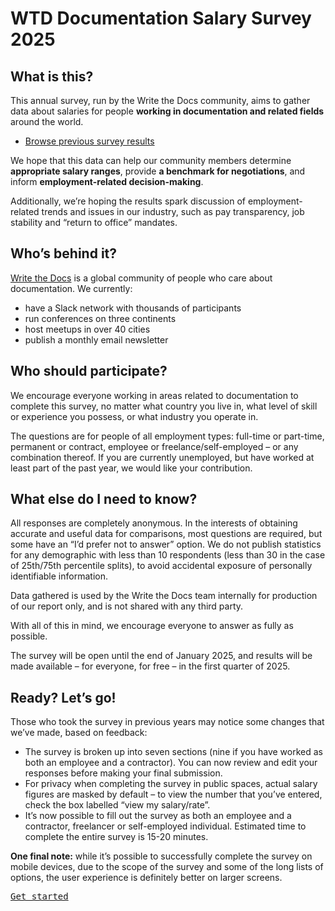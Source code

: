 # WTD Documentation Salary Survey 2025

## What is this?

This annual survey, run by the Write the Docs community, aims to gather data about salaries for people **working in documentation and related fields** around the world. 

- [Browse previous survey results](https://www.writethedocs.org/surveys/)

We hope that this data can help our community members determine **appropriate salary ranges**, provide **a benchmark for negotiations**, and inform **employment-related decision-making**.

Additionally, we’re hoping the results spark discussion of employment-related trends and issues in our industry, such as pay transparency, job stability and “return to office” mandates.

## Who’s behind it?

[Write the Docs](https://www.writethedocs.org/) is a global community of people who care about documentation. We currently:

- have a Slack network with thousands of participants
- run conferences on three continents
- host meetups in over 40 cities
- publish a monthly email newsletter

## Who should participate?

We encourage everyone working in areas related to documentation to complete this survey, no matter what country you live in, what level of skill or experience you possess, or what industry you operate in.

The questions are for people of all employment types: full-time or part-time, permanent or contract, employee or freelance/self-employed – or any combination thereof. If you are currently unemployed, but have worked at least part of the past year, we would like your contribution.

## What else do I need to know?

All responses are completely anonymous. In the interests of obtaining accurate and useful data for comparisons, most questions are required, but some have an “I’d prefer not to answer” option. We do not publish statistics for any demographic with less than 10 respondents (less than 30 in the case of 25th/75th percentile splits), to avoid accidental exposure of personally identifiable information.

Data gathered is used by the Write the Docs team internally for production of our report only, and is not shared with any third party.

With all of this in mind, we encourage everyone to answer as fully as possible.

The survey will be open until the end of January 2025, and results will be made available – for everyone, for free – in the first quarter of 2025.

## Ready? Let’s go!

Those who took the survey in previous years may notice some changes that we’ve made, based on feedback:

- The survey is broken up into seven sections (nine if you have worked as both an employee and a contractor). You can now review and edit your responses before making your final submission.
- For privacy when completing the survey in public spaces, actual salary figures are masked by default – to view the number that you’ve entered, check the box labelled “view my salary/rate”.
- It’s now possible to fill out the survey as both an employee and a contractor, freelancer or self-employed individual.
Estimated time to complete the entire survey is 15-20 minutes.

**One final note:** while it’s possible to successfully complete the survey on mobile devices, due to the scope of the survey and some of the long lists of options, the user experience is definitely better on larger screens.

<kbd>[Get started](0_intro_basis_main/0_1_basis_all.md)</kbd>